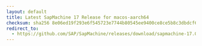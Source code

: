 ```yaml
---
layout: default
title: Latest SapMachine 17 Release for macos-aarch64
checksum: sha256 8e06ed19f293e6f545723e7744b80545ee9400ce8ce5b8c3dbdcf6f49f211ae0
redirect_to:
  - https://github.com/SAP/SapMachine/releases/download/sapmachine-17.0.11/sapmachine-jdk-17.0.11_macos-aarch64_bin.tar.gz
---
```

